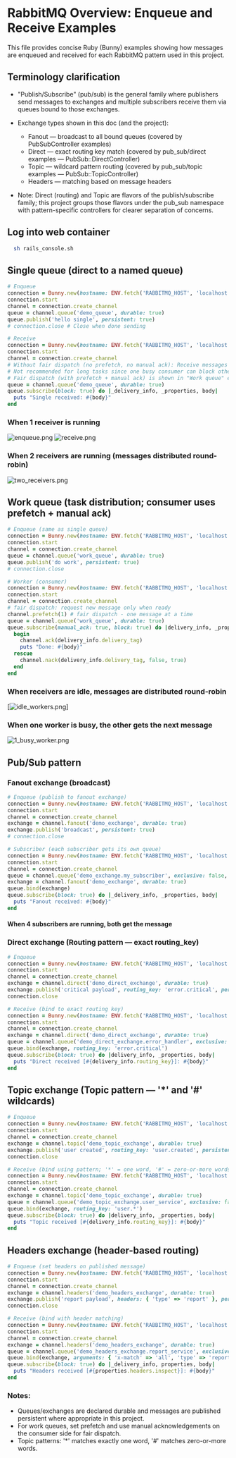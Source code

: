 # RabbitMQ Overview: Enqueue and Receive Examples

This file provides concise Ruby (Bunny) examples showing how messages are enqueued and received for each RabbitMQ
pattern used in this project.

## Terminology clarification
- "Publish/Subscribe" (pub/sub) is the general family where publishers send messages to exchanges and multiple subscribers receive them via queues bound to those exchanges.
- Exchange types shown in this doc (and the project):
  - Fanout — broadcast to all bound queues (covered by PubSubController examples)
  - Direct — exact routing key match (covered by pub_sub/direct examples — PubSub::DirectController)
  - Topic — wildcard pattern routing (covered by pub_sub/topic examples — PubSub::TopicController)
  - Headers — matching based on message headers

- Note: Direct (routing) and Topic are flavors of the publish/subscribe family; this project groups those flavors under the pub_sub namespace with pattern-specific controllers for clearer separation of concerns.

## Log into web container

```bash
  sh rails_console.sh
```

## Single queue (direct to a named queue)

```ruby
# Enqueue
connection = Bunny.new(hostname: ENV.fetch('RABBITMQ_HOST', 'localhost'))
connection.start
channel = connection.create_channel
queue = channel.queue('demo_queue', durable: true)
queue.publish('hello single', persistent: true)
# connection.close # Close when done sending

# Receive
connection = Bunny.new(hostname: ENV.fetch('RABBITMQ_HOST', 'localhost'))
connection.start
channel = connection.create_channel
# Without fair dispatch (no prefetch, no manual ack): Receive messages as they arrive, even if busy
# Not recommended for long tasks since one busy consumer can block others
# Fair dispatch (with prefetch + manual ack) is shown in "Work queue" example
queue = channel.queue('demo_queue', durable: true)
queue.subscribe(block: true) do |_delivery_info, _properties, body|
  puts "Single received: #{body}"
end
```

### When 1 receiver is running

![enqueue.png](imgs/single_queues/enqueue.png)
![receive.png](imgs/single_queues/receive.png)

### When 2 receivers are running (messages distributed round-robin)

![two_receivers.png](imgs/single_queues/two_receivers.png)

## Work queue (task distribution; consumer uses prefetch + manual ack)

```ruby
# Enqueue (same as single queue)
connection = Bunny.new(hostname: ENV.fetch('RABBITMQ_HOST', 'localhost'))
connection.start
channel = connection.create_channel
queue = channel.queue('work_queue', durable: true)
queue.publish('do work', persistent: true)
# connection.close

# Worker (consumer)
connection = Bunny.new(hostname: ENV.fetch('RABBITMQ_HOST', 'localhost'))
connection.start
channel = connection.create_channel
# fair dispatch: request new message only when ready
channel.prefetch(1) # fair dispatch - one message at a time
queue = channel.queue('work_queue', durable: true)
queue.subscribe(manual_ack: true, block: true) do |delivery_info, _properties, body|
  begin
    channel.ack(delivery_info.delivery_tag)
    puts "Done: #{body}"
  rescue
    channel.nack(delivery_info.delivery_tag, false, true)
  end
end
```

### When receivers are idle, messages are distributed round-robin

[![idle_workers.png](imgs/work_queues/idle_workers.png)]

### When one worker is busy, the other gets the next message

![1_busy_worker.png](imgs/single_queues/1_busy_worker.png)

## Pub/Sub pattern

### Fanout exchange (broadcast)

```ruby
# Enqueue (publish to fanout exchange)
connection = Bunny.new(hostname: ENV.fetch('RABBITMQ_HOST', 'localhost'))
connection.start
channel = connection.create_channel
exchange = channel.fanout('demo_exchange', durable: true)
exchange.publish('broadcast', persistent: true)
# connection.close

# Subscriber (each subscriber gets its own queue)
connection = Bunny.new(hostname: ENV.fetch('RABBITMQ_HOST', 'localhost'))
connection.start
channel = connection.create_channel
queue = channel.queue('demo_exchange.my_subscriber', exclusive: false, auto_delete: true)
exchange = channel.fanout('demo_exchange', durable: true)
queue.bind(exchange)
queue.subscribe(block: true) do |_delivery_info, _properties, body|
  puts "Fanout received: #{body}"
end
```

#### When 4 subscribers are running, both get the message

### Direct exchange (Routing pattern — exact routing_key)

```ruby
# Enqueue
connection = Bunny.new(hostname: ENV.fetch('RABBITMQ_HOST', 'localhost'))
connection.start
channel = connection.create_channel
exchange = channel.direct('demo_direct_exchange', durable: true)
exchange.publish('critical payload', routing_key: 'error.critical', persistent: true)
connection.close

# Receive (bind to exact routing key)
connection = Bunny.new(hostname: ENV.fetch('RABBITMQ_HOST', 'localhost'))
connection.start
channel = connection.create_channel
exchange = channel.direct('demo_direct_exchange', durable: true)
queue = channel.queue('demo_direct_exchange.error_handler', exclusive: false, auto_delete: true)
queue.bind(exchange, routing_key: 'error.critical')
queue.subscribe(block: true) do |delivery_info, _properties, body|
  puts "Direct received [#{delivery_info.routing_key}]: #{body}"
end
```

## Topic exchange (Topic pattern — '*' and '#' wildcards)

```ruby
# Enqueue
connection = Bunny.new(hostname: ENV.fetch('RABBITMQ_HOST', 'localhost'))
connection.start
channel = connection.create_channel
exchange = channel.topic('demo_topic_exchange', durable: true)
exchange.publish('user created', routing_key: 'user.created', persistent: true)
connection.close

# Receive (bind using pattern; '*' = one word, '#' = zero-or-more words)
connection = Bunny.new(hostname: ENV.fetch('RABBITMQ_HOST', 'localhost'))
connection.start
channel = connection.create_channel
exchange = channel.topic('demo_topic_exchange', durable: true)
queue = channel.queue('demo_topic_exchange.user_service', exclusive: false, auto_delete: true)
queue.bind(exchange, routing_key: 'user.*')
queue.subscribe(block: true) do |delivery_info, _properties, body|
  puts "Topic received [#{delivery_info.routing_key}]: #{body}"
end
```

## Headers exchange (header-based routing)

```ruby
# Enqueue (set headers on published message)
connection = Bunny.new(hostname: ENV.fetch('RABBITMQ_HOST', 'localhost'))
connection.start
channel = connection.create_channel
exchange = channel.headers('demo_headers_exchange', durable: true)
exchange.publish('report payload', headers: { 'type' => 'report' }, persistent: true)
connection.close

# Receive (bind with header matching)
connection = Bunny.new(hostname: ENV.fetch('RABBITMQ_HOST', 'localhost'))
connection.start
channel = connection.create_channel
exchange = channel.headers('demo_headers_exchange', durable: true)
queue = channel.queue('demo_headers_exchange.report_service', exclusive: false, auto_delete: true)
queue.bind(exchange, arguments: { 'x-match' => 'all', 'type' => 'report' })
queue.subscribe(block: true) do |_delivery_info, properties, body|
  puts "Headers received [#{properties.headers.inspect}]: #{body}"
end
```

### Notes:

- Queues/exchanges are declared durable and messages are published persistent where appropriate in this project.
- For work queues, set prefetch and use manual acknowledgements on the consumer side for fair dispatch.
- Topic patterns: '*' matches exactly one word, '#' matches zero-or-more words.